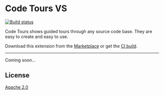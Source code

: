 # Code Tours VS

[![Build status](https://ci.appveyor.com/api/projects/status/g80pbrqecrqu1rsc?svg=true)](https://ci.appveyor.com/project/madskristensen/themeswitcher)

Code Tours shows guided tours through any source code base. They are easy to create and easy to use.

Download this extension from the [Marketplace](https://marketplace.visualstudio.com/items?itemName=MadsKristensen.CodeTours)
or get the [CI build](https://www.vsixgallery.com/extension/ThemeSwitcher.26e69bc4-ab86-469a-ac8e-f9f16e77ff7e).

-----------------------------------------

Coming soon...

## License
[Apache 2.0](LICENSE)
